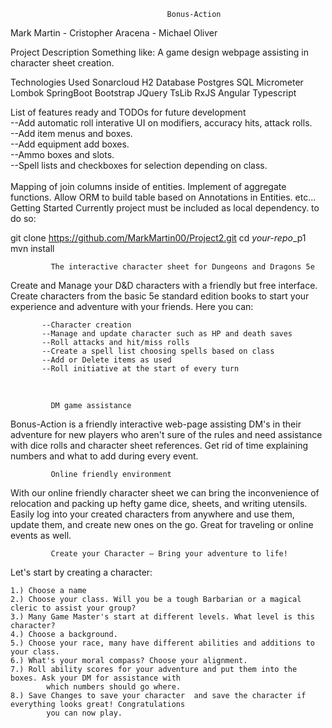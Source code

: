                                        Bonus-Action
                                       
Mark Martin - Cristopher Aracena - Michael Oliver   

Project Description
Something like: A game design webpage assisting in character sheet creation. 

Technologies Used
Sonarcloud
H2 Database
Postgres SQL
Micrometer
Lombok
SpringBoot
Bootstrap
JQuery
TsLib
RxJS
Angular
Typescript

List of features ready and TODOs for future development <br>
   --Add automatic roll interative UI on modifiers, accuracy hits, attack rolls. <br>
   --Add item menus and boxes. <br>
   --Add equipment add boxes. <br>
   --Ammo boxes and slots. <br>
   --Spell lists and checkboxes for selection depending on class. <br>
<br>
Mapping of join columns inside of entities.
Implement of aggregate functions.
Allow ORM to build table based on Annotations in Entities.
etc...
Getting Started
Currently project must be included as local dependency. to do so:

  git clone https://github.com/MarkMartin00/Project2.git
  cd *your-repo*_p1
  mvn install
  

             The interactive character sheet for Dungeons and Dragons 5e

Create and Manage your D&D characters with a friendly but free interface. Create characters from the basic 5e standard edition books to start your experience and adventure with your friends. Here you can:

           --Character creation
           --Manage and update character such as HP and death saves
           --Roll attacks and hit/miss rolls
           --Create a spell list choosing spells based on class
           --Add or Delete items as used
           --Roll initiative at the start of every turn
           
 <br/>
 
             DM game assistance
             
Bonus-Action is a friendly interactive web-page assisting DM's in their adventure for new players who aren't sure of the rules and need assistance with dice rolls and character sheet references. Get rid of time explaining numbers and what to add during every event. 

             Online friendly environment 

With our online friendly character sheet we can bring the inconvenience of relocation and packing up hefty game dice, sheets, and writing utensils. Easily log into your created characters from anywhere and use them, update them, and create new ones on the go. Great for traveling or online events as well.

             Create your Character – Bring your adventure to life!

Let's start by creating a character:

    1.) Choose a name 
    2.) Choose your class. Will you be a tough Barbarian or a magical cleric to assist your group?
    3.) Many Game Master's start at different levels. What level is this character?
    4.) Choose a background.
    5.) Choose your race, many have different abilities and additions to your class.
    6.) What's your moral compass? Choose your alignment.
    7.) Roll ability scores for your adventure and put them into the boxes. Ask your DM for assistance with 
            which numbers should go where.
    8.) Save Changes to save your character  and save the character if everything looks great! Congratulations 
            you can now play.

